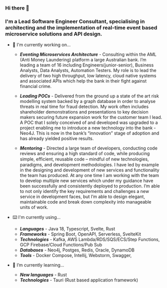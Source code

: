 ### Hi there 👋

### I'm a Lead Software Engineer Consultant, specialising in architecting and the implementation of real-time event based microservice solutions and API design.

- 🧳 I'm currently working on...
    - ***Eventing Microservices Architecture*** - Consulting within the AML (Anti Money Laundering) platform a large Australian bank. I’m leading a team of 16 including Engineers(junior-senior), Business Analysts, Data Analysts, Automation Testers. My role is to lead the delivery of two high throughput, low latency, cloud native systems and associated APIs which help the bank in their fight against financial crime.
    
    - ***Leading POCs*** - Delivered from the ground up a state of the art risk modelling system backed by a graph database in order to analyse threats in real time for fraud detection. My work often includes shareholder demonstrations and presentations to key decision makers securing future expansion work for the customer team I lead. A POC that I solely conceived of and developed was upgraded to a project enabling me to introduce a new technology into the bank - Neo4J. This is now in the bank’s “innovation” stage of adoption and has already yielded positive results.
    
    - ***Mentoring*** - Directed a large team of developers, conducting code reviews and ensuring a high standard of code, while producing simple, eﬃcient, reusable code – mindful of new technologies, paradigms, and development methodologies. I have led by example in the designing and development of new services and functionality the team has produced. At any one time I am working with the team to develop multiple new services which under my guidance have been successfully and consistently deployed to production. I’m able to not only identify the key requirements and challenges a new service in development faces, but I’m able to design elegant, maintainable code and break down complexity into manageable units of work.
    
- ⌨️ I'm currently using...
    - ***Languages*** - Java 18, Typescript, Svelte, Rust
    - ***Frameworks*** - Spring Boot, OpenAPI, Serverless, SvelteKit
    - ***Technologies*** - Kafka, AWS Lambda/RDS/SQS/ECS/Step Functions, GCP Firebase/Cloud Functions/Pub Sub
    - ***Databases*** - Neo4j, Postges, Redis, Oracle, DynamoDB
    - ***Tools*** - Docker Compose, Intellij, Webstorm, Swagger,
- 🌱 I’m currently learning...
    - ***New languages*** - Rust
    - ***Technologies*** - Tauri (Rust based application framework)
